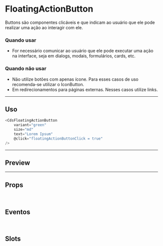 # FloatingActionButton

Buttons são componentes clicáveis e que indicam ao usuário que ele pode realizar uma ação ao interagir com ele.

### Quando usar

- For necessário comunicar ao usuário que ele pode executar uma ação na interface,
  seja em dialogs, modais, formulários, cards, etc.

### Quando não usar

- Não utilize botões com apenas ícone. Para esses casos de uso recomenda-se utilizar o IconButton.
- Em redirecionamentos para páginas externas. Nesses casos utilize links.

---

## Uso

```js
<CdsFloatingActionButton
	variant="green"
	size="md"
	text="Lorem Ipsum"
	@click="floatingActionButtonClick = true"
/>
```

---

## Preview

<PreviewBuilder
	:component="CdsFloatingActionButton"
	:events="cdsFloatingActionButtonEvents"
/>

---

## Props

<APITable
	name="FloatingActionButton"
	section="props"
/>
<br />

## Eventos

<APITable
	name="FloatingActionButton"
	section="events"
/>
<br />

## Slots

<APITable
	name="FloatingActionButton"
	section="slots"
/>

<script setup>
import CdsFloatingActionButton from '@/components/FloatingActionButton.vue';

const cdsFloatingActionButtonEvents = [
	'floatingActionButton-click'
];
</script>
